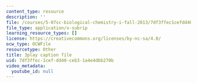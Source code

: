 ```yaml
---
content_type: resource
description: ''
file: /courses/5-07sc-biological-chemistry-i-fall-2013/7df3ffec1cefdd40ceb31a4e4dbb270b_61ZVXmh6ae0.srt
file_type: application/x-subrip
learning_resource_types: []
license: https://creativecommons.org/licenses/by-nc-sa/4.0/
ocw_type: OCWFile
resourcetype: Other
title: 3play caption file
uid: 7df3ffec-1cef-dd40-ceb3-1a4e4dbb270b
video_metadata:
  youtube_id: null
---
```

